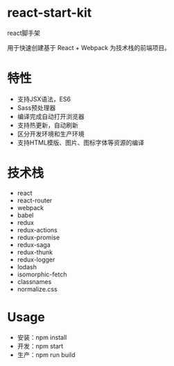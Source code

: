 # react-start-kit
react脚手架

用于快速创建基于 React + Webpack 为技术栈的前端项目。

# 特性
- 支持JSX语法，ES6
- Sass预处理器
- 编译完成自动打开浏览器
- 支持热更新，自动刷新
- 区分开发环境和生产环境
- 支持HTML模版、图片、图标字体等资源的编译


# 技术栈
- react
- react-router
- webpack
- babel
- redux
- redux-actions
- redux-promise
- redux-saga
- redux-thunk
- redux-logger
- lodash
- isomorphic-fetch
- classnames
- normalize.css

# Usage
- 安装：npm install
- 开发：npm start
- 生产：npm run build
